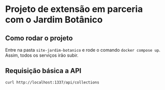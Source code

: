 # Projeto de extensão em parceria com o Jardim Botânico 

## Como rodar o projeto

Entre na pasta `site-jardim-botanico` e rode o comando `docker compose up`. Assim, todos os serviços irão subir.

## Requisição básica a API 

`curl http://localhost:1337/api/collections`